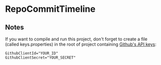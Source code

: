 # RepoCommitTimeline

## Notes

If you want to compile and run this project, don't forget to create a file (called keys.properties) in the root of project containing [Github's API keys](https://github.com/settings/applications/new):

    GithubClientId="YOUR_ID"
    GithubClientSecret="YOUR_SECRET"